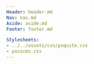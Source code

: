 ```yaml
---
Header: header.md
Nav: nav.md
Aside: aside.md
Footer: footer.md

Stylesheets:
- ../../assets/css/poquito.css
- pococms.css
---
```


